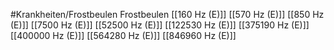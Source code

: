 #Krankheiten/Frostbeulen
Frostbeulen
[[160 Hz (E)]]
[[570 Hz (E)]]
[[850 Hz (E)]]
[[7500 Hz (E)]]
[[52500 Hz (E)]]
[[122530 Hz (E)]]
[[375190 Hz (E)]]
[[400000 Hz (E)]]
[[564280 Hz (E)]]
[[846960 Hz (E)]]